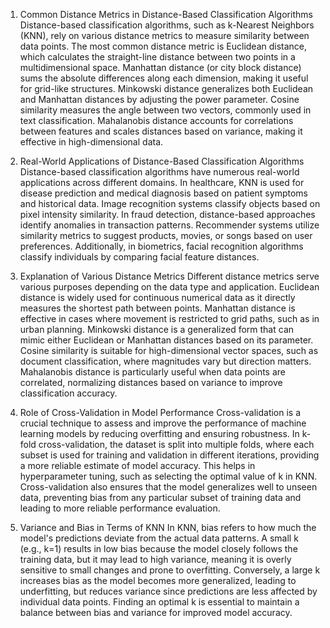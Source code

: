 1. Common Distance Metrics in Distance-Based Classification Algorithms
Distance-based classification algorithms, such as k-Nearest Neighbors (KNN), rely on various distance metrics to measure similarity between data points. The most common distance metric is Euclidean distance, which calculates the straight-line distance between two points in a multidimensional space. Manhattan distance (or city block distance) sums the absolute differences along each dimension, making it useful for grid-like structures. Minkowski distance generalizes both Euclidean and Manhattan distances by adjusting the power parameter. Cosine similarity measures the angle between two vectors, commonly used in text classification. Mahalanobis distance accounts for correlations between features and scales distances based on variance, making it effective in high-dimensional data.

2. Real-World Applications of Distance-Based Classification Algorithms
Distance-based classification algorithms have numerous real-world applications across different domains. In healthcare, KNN is used for disease prediction and medical diagnosis based on patient symptoms and historical data. Image recognition systems classify objects based on pixel intensity similarity. In fraud detection, distance-based approaches identify anomalies in transaction patterns. Recommender systems utilize similarity metrics to suggest products, movies, or songs based on user preferences. Additionally, in biometrics, facial recognition algorithms classify individuals by comparing facial feature distances.

3. Explanation of Various Distance Metrics
Different distance metrics serve various purposes depending on the data type and application. Euclidean distance is widely used for continuous numerical data as it directly measures the shortest path between points. Manhattan distance is effective in cases where movement is restricted to grid paths, such as in urban planning. Minkowski distance is a generalized form that can mimic either Euclidean or Manhattan distances based on its parameter. Cosine similarity is suitable for high-dimensional vector spaces, such as document classification, where magnitudes vary but direction matters. Mahalanobis distance is particularly useful when data points are correlated, normalizing distances based on variance to improve classification accuracy.

4. Role of Cross-Validation in Model Performance
Cross-validation is a crucial technique to assess and improve the performance of machine learning models by reducing overfitting and ensuring robustness. In k-fold cross-validation, the dataset is split into multiple folds, where each subset is used for training and validation in different iterations, providing a more reliable estimate of model accuracy. This helps in hyperparameter tuning, such as selecting the optimal value of k in KNN. Cross-validation also ensures that the model generalizes well to unseen data, preventing bias from any particular subset of training data and leading to more reliable performance evaluation.

5. Variance and Bias in Terms of KNN
In KNN, bias refers to how much the model's predictions deviate from the actual data patterns. A small k (e.g., k=1) results in low bias because the model closely follows the training data, but it may lead to high variance, meaning it is overly sensitive to small changes and prone to overfitting. Conversely, a large k increases bias as the model becomes more generalized, leading to underfitting, but reduces variance since predictions are less affected by individual data points. Finding an optimal k is essential to maintain a balance between bias and variance for improved model accuracy.
